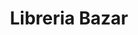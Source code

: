---
title: "Libreria Bazar"
url: /ciudad-satelite/libreria-bazar-calle-17-c/
shop: material de oficina
---